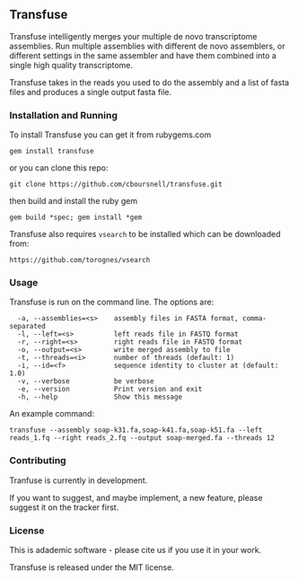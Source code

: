 ## Transfuse

Transfuse intelligently merges your multiple de novo transcriptome assemblies. Run multiple assemblies with different de novo assemblers, or different settings in the same assembler and have them combined into a single high quality transcriptome.

Transfuse takes in the reads you used to do the assembly and a list of fasta files and produces a single output fasta file.

### Installation and Running

To install Transfuse you can get it from rubygems.com

`gem install transfuse`

or you can clone this repo:

`git clone https://github.com/cboursnell/transfuse.git`

then build and install the ruby gem

`gem build *spec; gem install *gem`

Transfuse also requires `vsearch` to be installed which can be downloaded from:

`https://github.com/torognes/vsearch`

### Usage

Transfuse is run on the command line. The options are:

```
  -a, --assemblies=<s>    assembly files in FASTA format, comma-separated
  -l, --left=<s>          left reads file in FASTQ format
  -r, --right=<s>         right reads file in FASTQ format
  -o, --output=<s>        write merged assembly to file
  -t, --threads=<i>       number of threads (default: 1)
  -i, --id=<f>            sequence identity to cluster at (default: 1.0)
  -v, --verbose           be verbose
  -e, --version           Print version and exit
  -h, --help              Show this message
```

An example command:

`transfuse --assembly soap-k31.fa,soap-k41.fa,soap-k51.fa --left reads_1.fq --right reads_2.fq --output soap-merged.fa --threads 12`

### Contributing

Tranfuse is currently in development.

If you want to suggest, and maybe implement, a new feature, please suggest it on the tracker first.

### License

This is adademic software - please cite us if you use it in your work.

Transfuse is released under the MIT license.
